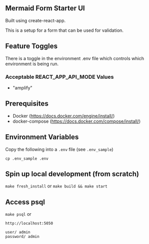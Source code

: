 ## Mermaid Form Starter UI

Built using create-react-app. 


This is a setup for a form that can be used for validation. 


## Feature Toggles

There is a toggle in the environment .env file which controls which environment is being run. 


### Acceptable REACT_APP_API_MODE Values

- "amplify"


## Prerequisites

- Docker (https://docs.docker.com/engine/install/)
- docker-compose (https://docs.docker.com/compose/install/)


## Environment Variables

Copy the following into a `.env` file (see `.env_sample`)

`cp .env_sample .env`


## Spin up local development (from scratch)

`make fresh_install`
or 
`make build && make start`


## Access psql

`make psql`
or 
```
http://localhost:5050

user/ admin
password/ admin
```
